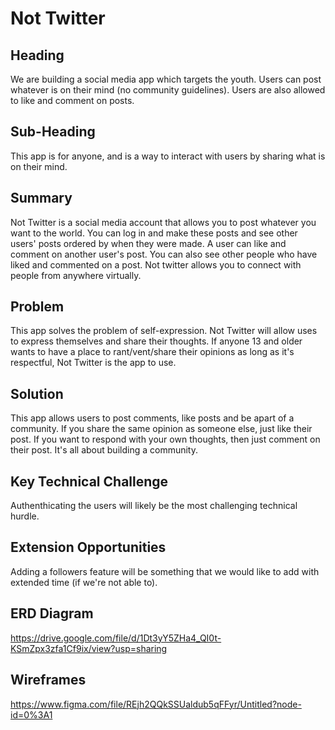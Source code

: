 # Not Twitter # 


## Heading ##

We are building a social media app which targets the youth. Users can post whatever is on their mind (no community guidelines). Users are also allowed to like and comment on posts. 

## Sub-Heading ##

This app is for anyone, and is a way to interact with users by sharing what is on their mind.

## Summary ##
Not Twitter is a social media account that allows you to post whatever you want to the world. You can log in and make these posts and see other users' posts ordered by when they were made. A user can like and comment on another user's post. You can also see other people who have liked and commented on a post. Not twitter allows you to connect with people from anywhere virtually.

## Problem ##

This app solves the problem of self-expression. Not Twitter will allow uses to express themselves and share their thoughts. If anyone 13 and older wants to have a place to rant/vent/share their opinions as long as it's respectful, Not Twitter is the app to use.

## Solution ##

This app allows users to post comments, like posts and be apart of a community. If you share the same opinion as someone else, just like their post. If you want to respond with your own thoughts, then just comment on their post. It's all about building a community.

## Key Technical Challenge ##

Authenthicating the users will likely be the most challenging technical hurdle.

## Extension Opportunities ##

Adding a followers feature will be something that we would like to add with extended time (if we're not able to).

## ERD Diagram
  https://drive.google.com/file/d/1Dt3yY5ZHa4_QI0t-KSmZpx3zfa1Cf9ix/view?usp=sharing

## Wireframes
  https://www.figma.com/file/REjh2QQkSSUaldub5qFFyr/Untitled?node-id=0%3A1